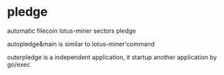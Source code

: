 # pledge
automatic filecoin lotus-miner sectors pledge

autopledge&main is similar to lotus-miner'command

outerpledge is a independent application, it startup another application by go/exec
